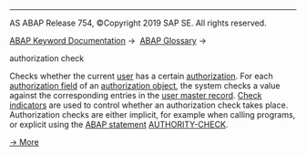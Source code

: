  

* * *

AS ABAP Release 754, ©Copyright 2019 SAP SE. All rights reserved.

[ABAP Keyword Documentation](javascript:call_link\('abenabap.htm'\)) →  [ABAP Glossary](javascript:call_link\('abenabap_glossary.htm'\)) → 

authorization check

Checks whether the current [user](javascript:call_link\('abenuser_glosry.htm'\) "Glossary Entry") has a certain [authorization](javascript:call_link\('abenauthorization_glosry.htm'\) "Glossary Entry"). For each [authorization field](javascript:call_link\('abenauthorization_field_glosry.htm'\) "Glossary Entry") of an [authorization object](javascript:call_link\('abenauthorization_object_glosry.htm'\) "Glossary Entry"), the system checks a value against the corresponding entries in the [user master record](javascript:call_link\('abenuser_master_record_glosry.htm'\) "Glossary Entry"). [Check indicators](javascript:call_link\('abencheck_indicator_glosry.htm'\) "Glossary Entry") are used to control whether an authorization check takes place. Authorization checks are either implicit, for example when calling programs, or explicit using the [ABAP statement](javascript:call_link\('abenabap_statement_glosry.htm'\) "Glossary Entry") [AUTHORITY-CHECK](javascript:call_link\('abapauthority-check.htm'\)).

[→ More](javascript:call_link\('abenbc_authority_check.htm'\))